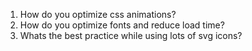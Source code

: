 
1. How do you optimize css animations?
2. How do you optimize fonts and reduce load time?
3. Whats the best practice while using lots of svg icons?